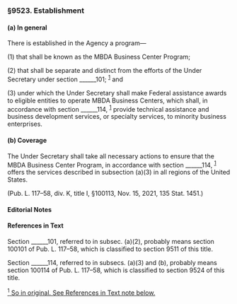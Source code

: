 ### §9523. Establishment ###

#### (a) In general ####

There is established in the Agency a program—

(1) that shall be known as the MBDA Business Center Program;

(2) that shall be separate and distinct from the efforts of the Under Secretary under section \_\_\_\_\_\_101; <sup><a href="#9523_1_target" name="9523_1">1</a></sup> and

(3) under which the Under Secretary shall make Federal assistance awards to eligible entities to operate MBDA Business Centers, which shall, in accordance with section \_\_\_\_\_\_114, <sup><a href="#9523_1_target" name="9523_1">1</a></sup> provide technical assistance and business development services, or specialty services, to minority business enterprises.

#### (b) Coverage ####

The Under Secretary shall take all necessary actions to ensure that the MBDA Business Center Program, in accordance with section \_\_\_\_\_\_114, <sup><a href="#9523_1_target" name="9523_1">1</a></sup> offers the services described in subsection (a)(3) in all regions of the United States.

(Pub. L. 117–58, div. K, title I, §100113, Nov. 15, 2021, 135 Stat. 1451.)

#### **Editorial Notes** ####

#### References in Text ####

Section \_\_\_\_\_\_101, referred to in subsec. (a)(2), probably means section 100101 of Pub. L. 117–58, which is classified to section 9511 of this title.

Section \_\_\_\_\_\_114, referred to in subsecs. (a)(3) and (b), probably means section 100114 of Pub. L. 117–58, which is classified to section 9524 of this title.

[<sup>1</sup> So in original. See References in Text note below.](#9523_1)